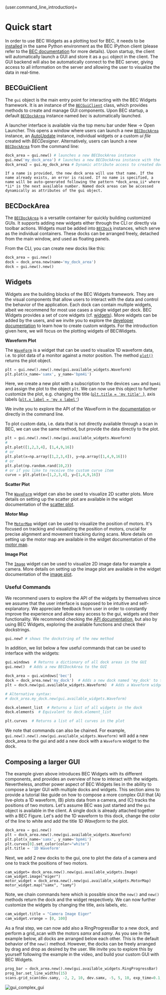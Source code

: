 (user.command_line_introduction)=
# Quick start
In order to use BEC Widgets as a plotting tool for BEC, it needs to be [installed](#user.installation) in the same Python environment as the BEC IPython client (please refer to the [BEC documentation](https://bec.readthedocs.io/en/latest/user/command_line_interface.html#start-up) for more details). Upon startup, the client will automatically launch a GUI and store it as a `gui` object in the client. The GUI backend will also be automatically connect to the BEC server, giving access to all information on the server and allowing the user to visualize the data in real-time.

## BECGuiClient
The `gui` object is the main entry point for interacting with the BEC Widgets framework. It is an instance of the [`BECGuiClient`](/api_reference/_autosummary/bec_widgets.cli.client.BECGuiClient) class, which provides methods to create and manage GUI components. Upon BEC startup, a default [`BECDockArea`](/api_reference/_autosummary/bec_widgets.cli.client.BECDockArea) instance named *bec* is automatically launched.

A launcher interface is available via the top menu bar under New → Open Launcher. This opens a window where users can launch a new [`BECDockArea`](/api_reference/_autosummary/bec_widgets.cli.client.BECDockArea) instance, an [AutoUpdate](#user.auto_updates) instance, individual widgets or a custom *ui file* created with *BECDesigner*. Alternatively, users can launch a new [`BECDockArea`](/api_reference/_autosummary/bec_widgets.cli.client.BECDockArea) from the command line:

```python
dock_area = gui.new() # launches a new BECDockArea instance
gui.new('my_dock_area') # launches a new BECDockArea instance with the name 'my_dock_area'
dock_area2 = gui.my_dock_area # Dynamic attribute access to created dock_area
```

``` {note}
If a name is provided, the new dock area will use that name. If the name already exists, an error is raised. If no name is specified, a name will be auto-generated following the pattern *dock_area_ii* where *ii* is the next available number. Named dock areas can be accessed dynamically as attributes of the gui object.
```


## BECDockArea
The [`BECDockArea`](/api_reference/_autosummary/bec_widgets.cli.client.BECDockArea) is a versatile container for quickly building customized GUIs. It supports adding new widgets either through the CLI or directly via toolbar actions. Widgets must be added into [`BECDock`](/api_reference/_autosummary/bec_widgets.cli.client.BECDock) instances, which serve as the individual containers. These docks can be arranged freely, detached from the main window, and used as floating panels.

From the CLI, you can create new docks like this:

```python
dock_area = gui.new()
dock = dock_area.new(name='my_dock_area')
dock = gui.new().new()
```

<!-- **Schema of the BECDockArea**

![BECDockArea.png](BECDockArea.png) -->

## Widgets
Widgets are the building blocks of the BEC Widgets framework. They are the visual components that allow users to interact with the data and control the behavior of the application. Each dock can contain multiple widgets, albeit we recommend for most use cases a single widget per dock. BEC Widgets provides a set of core widgets (cf. [widgets](#user.widgets)). More widgets can be added by the users, and we invite you to explore the [developer documentation](developer.widgets) to learn how to create custom widgets.
For the introduction given here, we will focus on the plotting widgets of BECWidgets. 

<!-- We also provide two methods [`plot()`](/api_reference/_autosummary/bec_widgets.cli.client.BECFigure.rst#bec_widgets.cli.client.BECFigure.plot), [`image()`](/api_reference/_autosummary/bec_widgets.cli.client.BECFigure.rst#bec_widgets.cli.client.BECFigure.image) and [`motor_map()`](/api_reference/_autosummary/bec_widgets.cli.client.BECFigure.rst#bec_widgets.cli.client.BECFigure.motor_map) as shortcuts to add a plot, image or motor map to the BECFigure. -->

**Waveform Plot** 

 The [`WaveForm`](/api_reference/_autosummary/bec_widgets.cli.client.WaveForm) is a widget that can be used to visualize 1D waveform data, i.e. to plot data of a monitor against a motor position. The method [`plot()`](/api_reference/_autosummary/bec_widgets.cli.client.WaveForm.rst#bec_widgets.cli.client.WaveForm.plot) returns the plot object. 

```python
plt = gui.new().new().new(gui.available_widgets.Waveform)
plt.plot(x_name='samx', y_name='bpm4i')
```
Here, we create a new plot with a subscription to the devices `samx` and `bpm4i` and assign the plot to the object `plt`. We can now use this object to further customize the plot, e.g. changing the title ([`plt.title = 'my title' `](/api_reference/_autosummary/bec_widgets.cli.client.Waveform.rst#bec_widgets.cli.client.Waveform.title)), axis labels ([`plt.x_label = 'my x label'`](/api_reference/_autosummary/bec_widgets.cli.client.Waveform.rst#bec_widgets.cli.client.Waveform.x_label)) 
<!-- or limits ([`set_x_lim()`](/api_reference/_autosummary/bec_widgets.cli.client.Waveform.rst#bec_widgets.cli.client.Waveform.x_lim)).  -->

We invite you to explore the API of the WaveForm in the [documentation](user.widgets.waveform_1d) or directly in the command line.

To plot custom data, i.e. data that is not directly available through a scan in BEC, we can use the same method, but provide the data directly to the plot. 

```python
plt = gui.new().new().new(gui.available_widgets.Waveform)
# 
plt.plot([1,2,3,4], [1,4,9,16])
# or 
plt.plot(x=np.array([1,2,3,4]), y=np.array([1,4,9,16]))
# or 
plt.plot(np.random.rand(10,2))
# or if you like to receive the custom curve item
curve = plt.plot(x=[1,2,3,4], y=[1,4,9,16])
```

**Scatter Plot**

The [`WaveForm`](/api_reference/_autosummary/bec_widgets.cli.client.WaveForm) widget can also be used to visualize 2D scatter plots. More details on setting up the scatter plot are available in the widget documentation of the [scatter plot](user.widgets.scatter_2d).

**Motor Map**

The [`MotorMap`](/api_reference/_autosummary/bec_widgets.cli.client.MotorMap) widget can be used to visualize the position of motors. It's focused on tracking and visualizing the position of motors, crucial for precise alignment and movement tracking during scans. More details on setting up the motor map are available in the widget documentation of the [motor map](user.widgets.motor_map).

**Image Plot**

The [`Image`](/api_reference/_autosummary/bec_widgets.cli.client.Image) widget can be used to visualize 2D image data for example a camera. More details on setting up the image plot are available in the widget documentation of the [image plot](user.widgets.image).

### Useful Commands
We recommend users to explore the API of the widgets by themselves since we assume that the user interface is supposed to be intuitive and self-explanatory. We appreciate feedback from user in order to constantly improve the experience and allow easy access to the gui, widgets and their functionality. We recommend checking the [API documentation](user.api_reference), but also by using BEC Widgets, exploring the available functions and check their dockstrings.
```python
gui.new? # shows the dockstring of the new method
```

In addition, we list below a few useful commands that can be used to interface with the widgets:

```python
gui.windows  # Returns a dictionary of all dock areas in the GUI
gui.new()  # Adds a new BECDockArea to the GUI

dock_area = gui.windows['bec']
dock = dock_area.new('my_dock')  # Adds a new dock named 'my_dock' to the dock area
plt = dock.new(gui.available_widgets.Waveform)  # Adds a Waveform widget to the dock

# Alternative syntax:
# dock_area.my_dock.new(gui.available_widgets.Waveform)

dock.element_list  # Returns a list of all widgets in the dock
dock.elements  # Equivalent to dock.element_list

plt.curves  # Returns a list of all curves in the plot
```

We note that commands can also be chained. For example, `gui.new().new().new(gui.available_widgets.Waveform)` will add a new dock_area to the gui and add a new dock with a `Waveform` widget to the dock. 

## Composing a larger GUI
The example given above introduces BEC Widgets with its different components, and provides an overview of how to interact with the widgets. Nevertheless, another power aspect of BEC Widgets lies in the ability to compose a larger GUI with multiple docks and widgets. This section aims to provide a tutorial like guide on how to compose a more complex GUI that (A) live-plots a 1D waveform, (B) plots data from a camera, and (C) tracks the positions of two motors.
Let's assume BEC was just started and the `gui` object is available in the client. A single dock is already attached together with a BEC Figure. Let's add the 1D waveform to this dock, change the color of the line to white and add the title *1D Waveform* to the plot.

```python
dock_area = gui.new()
plt = dock_area.new().new(gui.available_widgets.Waveform)
plt.plot(x_name='samx', y_name='bpm4i')
plt.curves[0].set_color(color="white")
plt.title = '1D Waveform'
```

Next, we add 2 new docks to the gui, one to plot the data of a camera and one to track the positions of two motors. 
```ipython
cam_widget= dock_area.new().new(gui.available_widgets.Image)
cam_widget.image("eiger")
motor_widget = dock_area.new().new(gui.available_widgets.MotorMap)
motor_widget.map("samx", "samy")
```

Note, we chain commands here which is possible since the `new()` and `new()` methods return the dock and the widget respectively. We can now further customize the widgets by changing the title, axis labels, etc.

```python
cam_widget.title = "Camera Image Eiger"
cam_widget.vrange = [0, 100]
```
As a final step, we can now add also a RingProgressBar to a new dock, and perform a grid_scan with the motors *samx* and *samy*.
As you see in the example below, all docks are arranged below each other. This is the default behavior of the `new()` method. However, the docks can be freely arranged by drag and drop as desired by the user. We invite you to explore this by yourself following the example in the video, and build your custom GUI with BEC Widgets.

```python
prog_bar = dock_area.new().new(gui.available_widgets.RingProgressBar)
prog_bar.set_line_widths(15)
scans.grid_scan(dev.samy, -2, 2, 10, dev.samx, -5, 5, 10, exp_time=0.1, relative=False)
```

![gui_complex_gui](./gui_complex_gui.gif)

